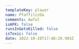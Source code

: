 ```yaml
---
templateKey: player
name: PfaffilzzDa
comments: Awful
isAFK: false
runsInGetsKilled: false
isToxic: false
date: 2022-10-28T17:48:29.993Z
---
```

